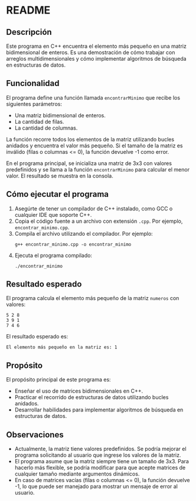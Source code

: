 # README

## Descripción
Este programa en C++ encuentra el elemento más pequeño en una matriz bidimensional de enteros. Es una demostración de cómo trabajar con arreglos multidimensionales y cómo implementar algoritmos de búsqueda en estructuras de datos.

## Funcionalidad
El programa define una función llamada `encontrarMinimo` que recibe los siguientes parámetros:
- Una matriz bidimensional de enteros.
- La cantidad de filas.
- La cantidad de columnas.

La función recorre todos los elementos de la matriz utilizando bucles anidados y encuentra el valor más pequeño. Si el tamaño de la matriz es inválido (filas o columnas <= 0), la función devuelve -1 como error.

En el programa principal, se inicializa una matriz de 3x3 con valores predefinidos y se llama a la función `encontrarMinimo` para calcular el menor valor. El resultado se muestra en la consola.

## Cómo ejecutar el programa
1. Asegúrte de tener un compilador de C++ instalado, como GCC o cualquier IDE que soporte C++.
2. Copia el código fuente a un archivo con extensión `.cpp`. Por ejemplo, `encontrar_minimo.cpp`.
3. Compila el archivo utilizando el compilador. Por ejemplo:
   ```
   g++ encontrar_minimo.cpp -o encontrar_minimo
   ```
4. Ejecuta el programa compilado:
   ```
   ./encontrar_minimo
   ```

## Resultado esperado
El programa calcula el elemento más pequeño de la matriz `numeros` con valores:
```
5 2 8
3 9 1
7 4 6
```

El resultado esperado es:
```
El elemento más pequeño en la matriz es: 1
```

## Propósito
El propósito principal de este programa es:
- Enseñar el uso de matrices bidimensionales en C++.
- Practicar el recorrido de estructuras de datos utilizando bucles anidados.
- Desarrollar habilidades para implementar algoritmos de búsqueda en estructuras de datos.

## Observaciones
- Actualmente, la matriz tiene valores predefinidos. Se podría mejorar el programa solicitando al usuario que ingrese los valores de la matriz.
- El programa asume que la matriz siempre tiene un tamaño de 3x3. Para hacerlo más flexible, se podría modificar para que acepte matrices de cualquier tamaño mediante argumentos dinámicos.
- En caso de matrices vacías (filas o columnas <= 0), la función devuelve -1, lo que puede ser manejado para mostrar un mensaje de error al usuario.
